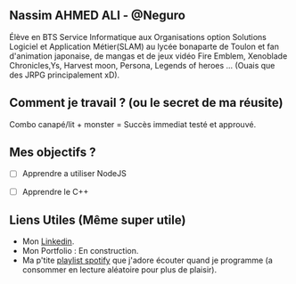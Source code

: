 ## Nassim AHMED ALI - @Neguro
Élève en BTS Service Informatique aux Organisations option Solutions Logiciel et Application Métier(SLAM) au lycée bonaparte de Toulon et fan d'animation japonaise, de mangas
et de jeux vidéo Fire Emblem, Xenoblade Chronicles,Ys, Harvest moon, Persona, Legends of heroes ... (Ouais que des JRPG principalement xD).

## Comment je travail ? (ou le secret de ma réusite)
Combo canapé/lit + monster = Succès immediat testé et approuvé.

## Mes objectifs ?
- [ ] Apprendre a utiliser NodeJS
- [ ] Apprendre le C++


## Liens Utiles (Même super utile)
- Mon [Linkedin](https://fr.linkedin.com/in/nassim-ahmed-ali-38799417a).
- Mon Portfolio : En construction.
- Ma p'tite [playlist spotify](https://open.spotify.com/playlist/3dDpTcScFZL86kPAjLmFMy?si=VmREkO2yS8KsRc0dfAb3Aw) 
que j'adore écouter quand je programme (a consommer en lecture aléatoire pour plus de plaisir).

<!--
**Neguro/Neguro** is a ✨ _special_ ✨ repository because its `README.md` (this file) appears on your GitHub profile.

Here are some ideas to get you started:

- 🔭 I’m currently working on ...
- 🌱 I’m currently learning ...
- 👯 I’m looking to collaborate on ...
- 🤔 I’m looking for help with ...
- 💬 Ask me about ...
- 📫 How to reach me: ...
- 😄 Pronouns: ...
- ⚡ Fun fact: ...
-->
